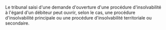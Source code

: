 Le tribunal saisi d'une demande d'ouverture d'une procédure d'insolvabilité à l'égard d'un débiteur peut ouvrir, selon le cas, une procédure d'insolvabilité principale ou une procédure d'insolvabilité territoriale ou secondaire.
